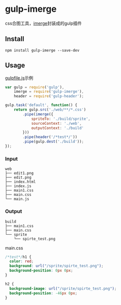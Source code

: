 # gulp-imerge

css合图工具，[imerge](https://github.com/Javey/imerge)封装成的gulp插件

## Install

```
npm install gulp-imerge --save-dev
```

## Usage

[gulpfile.js](https://github.com/Javey/gulp-imerge/blob/master/test/gulpfile.js)示例

```js
var gulp = require('gulp'),
    imerge = require('gulp-imerge'),
    header = require('gulp-header');

gulp.task('default', function() {
    return gulp.src('./web/**/*.css')
        .pipe(imerge({
            spriteTo: './build/sprite',
            sourceContext: './web',
            outputContext: './build'
        }))
        .pipe(header('/*test*/'))
        .pipe(gulp.dest('./build'));
});
```

### Input

```
web
├── edit1.png
├── edit.png
├── index.html
├── index.js
├── main1.css
├── main.css
└── main.js
```

### Output

```
build
├── main1.css
├── main.css
└── sprite
    └── spirte_test.png
```

main.css

```css
/*test*/h1 {
  color: red;
  background: url("/sprite/spirte_test.png");
  background-position: 0px 0px;
}

h2 {
  background-image: url("/sprite/spirte_test.png");
  background-position: -46px 0px;
}
```